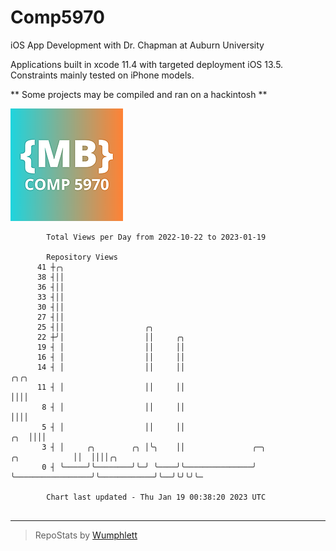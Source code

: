 # Comp5970
iOS App Development with Dr. Chapman at Auburn University

Applications built in xcode 11.4 with targeted deployment iOS 13.5.
Constraints mainly tested on iPhone models.

** Some projects may be compiled and ran on a hackintosh **

![App Icon](https://github.com/MatthewBentz/Comp5970/blob/master/Assignment1a-mlb0119/Assignment1a-mlb0119/Assets.xcassets/AppIcon.appiconset/180.png)

```
        Total Views per Day from 2022-10-22 to 2023-01-19

        Repository Views
      41 ┼╭╮
      38 ┤││
      36 ┤││
      33 ┤││
      30 ┤││
      27 ┤││
      25 ┤││                  ╭╮
      22 ┼╯│                  ││     ╭╮
      19 ┤ │                  ││     ││
      16 ┤ │                  ││     ││
      14 ┤ │                  ││     ││                                                     ╭╮╭╮
      11 ┤ │                  ││     ││                                                     ││││
       8 ┤ │                  ││     ││                                                     ││││
       5 ┤ │                  ││     ││                                                 ╭╮  ││││
       3 ┤ │     ╭╮        ╭╮ │╰╮    ││               ╭─╮                 ╭╮            ││  ││││╭╮
       0 ┤ ╰─────╯╰────────╯╰─╯ ╰────╯╰───────────────╯ ╰─────────────────╯╰────────────╯╰──╯╰╯╰╯╰─

        Chart last updated - Thu Jan 19 00:38:20 2023 UTC
        
```

---

> RepoStats by [Wumphlett](https://github.com/Wumphlett)
